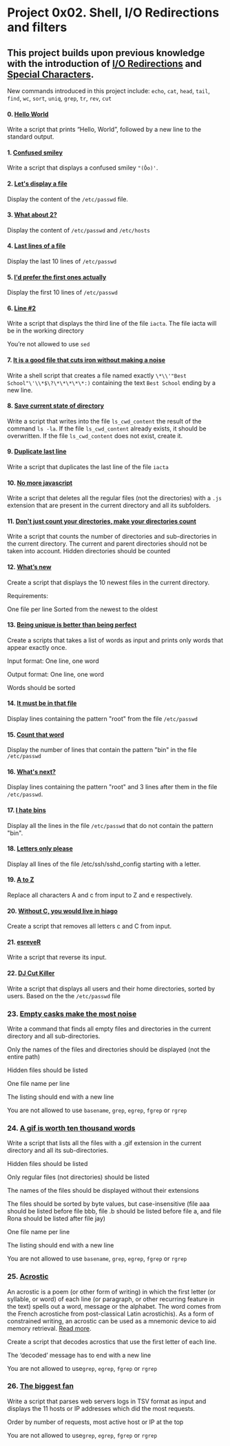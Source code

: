 # Project 0x02. Shell, I/O Redirections and filters
## This project builds upon previous knowledge with the introduction of [I/O Redirections](http://linuxcommand.org/lc3_lts0070.php) and [Special Characters](http://mywiki.wooledge.org/BashGuide/SpecialCharacters).

New commands introduced in this project include:
`echo`, `cat`, `head`, `tail`, `find`, `wc`, `sort`, `uniq`, `grep`, `tr`, `rev`, `cut`

#### 0. [Hello World](https://github.com/najlae01/alx-system_engineering-devops/blob/main/0x02-shell_redirections/0-hello_world)
Write a script that prints “Hello, World”, followed by a new line to the standard output.
#### 1. [Confused smiley](https://github.com/najlae01/alx-system_engineering-devops/blob/main/0x02-shell_redirections/1-confused_smiley)
Write a script that displays a confused smiley `"(Ôo)'`.
#### 2. [Let's display a file](https://github.com/najlae01/alx-system_engineering-devops/blob/main/0x02-shell_redirections/2-hellofile)
Display the content of the `/etc/passwd` file.
#### 3. [What about 2?](https://github.com/najlae01/alx-system_engineering-devops/blob/main/0x02-shell_redirections/3-twofiles)
Display the content of `/etc/passwd` and `/etc/hosts`
#### 4. [Last lines of a file](https://github.com/najlae01/alx-system_engineering-devops/blob/main/0x02-shell_redirections/4-lastlines)
Display the last 10 lines of `/etc/passwd`
#### 5. [I'd prefer the first ones actually](https://github.com/najlae01/alx-system_engineering-devops/blob/main/0x02-shell_redirections/5-firstlines)
Display the first 10 lines of `/etc/passwd`
#### 6. [Line #2](https://github.com/najlae01/alx-system_engineering-devops/blob/main/0x02-shell_redirections/6-third_line)
Write a script that displays the third line of the file `iacta`.
The file iacta will be in the working directory

You’re not allowed to use `sed`
#### 7. [It is a good file that cuts iron without making a noise](https://github.com/najlae01/alx-system_engineering-devops/blob/main/0x02-shell_redirections/7-file)
Write a shell script that creates a file named exactly `\*\\'"Best School"\'\\*$\?\*\*\*\*\*:)` containing the text `Best School` ending by a new line.
#### 8. [Save current state of directory](https://github.com/najlae01/alx-system_engineering-devops/blob/main/0x02-shell_redirections/8-cwd_state)
Write a script that writes into the file `ls_cwd_content` the result of the command `ls -la`. If the file `ls_cwd_content` already exists, it should be overwritten. If the file `ls_cwd_content` does not exist, create it.
#### 9. [Duplicate last line](https://github.com/najlae01/alx-system_engineering-devops/blob/main/0x02-shell_redirections/9-duplicate_last_line)
Write a script that duplicates the last line of the file `iacta`
#### 10. [No more javascript](https://github.com/najlae01/alx-system_engineering-devops/blob/main/0x02-shell_redirections/10-no_more_js)
Write a script that deletes all the regular files (not the directories) with a `.js` extension that are present in the current directory and all its subfolders.
#### 11. [Don't just count your directories, make your directories count](https://github.com/najlae01/alx-system_engineering-devops/blob/main/0x02-shell_redirections/11-directories)
Write a script that counts the number of directories and sub-directories in the current directory. The current and parent directories should not be taken into account. Hidden directories should be counted
#### 12. [What’s new](https://github.com/najlae01/alx-system_engineering-devops/blob/main/0x02-shell_redirections/12-newest_files)
Create a script that displays the 10 newest files in the current directory.

Requirements:

One file per line
Sorted from the newest to the oldest
#### 13. [Being unique is better than being perfect](https://github.com/najlae01/alx-system_engineering-devops/blob/main/0x02-shell_redirections/13-unique)
Create a scripts that takes a list of words as input and prints only words that appear exactly once.

Input format: One line, one word

Output format: One line, one word

Words should be sorted
#### 14. [It must be in that file](https://github.com/najlae01/alx-system_engineering-devops/blob/main/0x02-shell_redirections/14-findthatword)
Display lines containing the pattern "root" from the file `/etc/passwd`
#### 15. [Count that word](https://github.com/najlae01/alx-system_engineering-devops/blob/main/0x02-shell_redirections/15-countthatword)
Display the number of lines that contain the pattern "bin" in the file `/etc/passwd`
#### 16. [What's next?](https://github.com/najlae01/alx-system_engineering-devops/blob/main/0x02-shell_redirections/16-whatsnext)
Display lines containing the pattern "root" and 3 lines after them in the file `/etc/passwd`.
#### 17. [I hate bins](https://github.com/najlae01/alx-system_engineering-devops/blob/main/0x02-shell_redirections/17-hidethisword)
Display all the lines in the file `/etc/passwd` that do not contain the pattern "bin".
#### 18. [Letters only please](https://github.com/najlae01/alx-system_engineering-devops/blob/main/0x02-shell_redirections/18-letteronly) 
Display all lines of the file /etc/ssh/sshd_config starting with a letter.
#### 19. [A to Z](https://github.com/najlae01/alx-system_engineering-devops/blob/main/0x02-shell_redirections/19-AZ)
Replace all characters A and c from input to Z and e respectively.
#### 20. [Without C, you would live in hiago](https://github.com/najlae01/alx-system_engineering-devops/blob/main/0x02-shell_redirections/20-hiago)
Create a script that removes all letters c and C from input.
#### 21. [esreveR](https://github.com/najlae01/alx-system_engineering-devops/blob/main/0x02-shell_redirections/21-reverse)
Write a script that reverse its input.
#### 22. [DJ Cut Killer](https://github.com/najlae01/alx-system_engineering-devops/blob/main/0x02-shell_redirections/22-users_and_homes)
Write a script that displays all users and their home directories, sorted by users.
Based on the the `/etc/passwd` file
### 23. [Empty casks make the most noise](https://github.com/najlae01/alx-system_engineering-devops/blob/main/0x02-shell_redirections/100-empty_casks)
Write a command that finds all empty files and directories in the current directory and all sub-directories.

Only the names of the files and directories should be displayed (not the entire path)

Hidden files should be listed

One file name per line

The listing should end with a new line

You are not allowed to use `basename`, `grep`, `egrep`, `fgrep` or `rgrep`
### 24. [A gif is worth ten thousand words](https://github.com/najlae01/alx-system_engineering-devops/blob/main/0x02-shell_redirections/101-gifs)
Write a script that lists all the files with a .gif extension in the current directory and all its sub-directories.

Hidden files should be listed

Only regular files (not directories) should be listed

The names of the files should be displayed without their extensions

The files should be sorted by byte values, but case-insensitive (file aaa should be listed before file bbb, file .b should be listed before file a, and file Rona should be listed after file jay)

One file name per line

The listing should end with a new line

You are not allowed to use `basename`, `grep`, `egrep`, `fgrep` or `rgrep`
### 25. [Acrostic](https://github.com/najlae01/alx-system_engineering-devops/blob/main/0x02-shell_redirections/102-acrostic)
An acrostic is a poem (or other form of writing) in which the first letter (or syllable, or word) of each line (or paragraph, or other recurring feature in the text) spells out a word, message or the alphabet. The word comes from the French acrostiche from post-classical Latin acrostichis). As a form of constrained writing, an acrostic can be used as a mnemonic device to aid memory retrieval. [Read more](https://en.wikipedia.org/wiki/Acrostic).

Create a script that decodes acrostics that use the first letter of each line.

The ‘decoded’ message has to end with a new line

You are not allowed to use`grep`, `egrep`, `fgrep` or `rgrep`
### 26. [The biggest fan](https://github.com/najlae01/alx-system_engineering-devops/blob/main/0x02-shell_redirections/103-the_biggest_fan)
Write a script that parses web servers logs in TSV format as input and displays the 11 hosts or IP addresses which did the most requests.

Order by number of requests, most active host or IP at the top

You are not allowed to use`grep`, `egrep`, `fgrep` or `rgrep`
